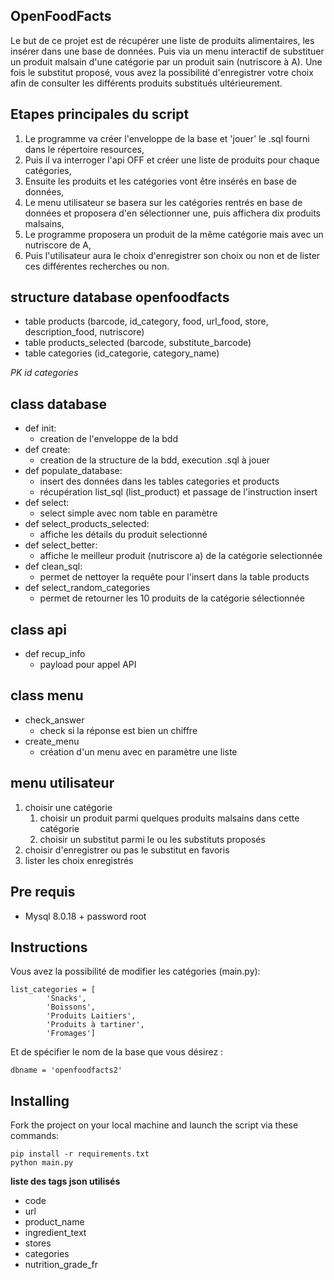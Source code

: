OpenFoodFacts
-----------------

Le but de ce projet est de récupérer une liste de produits alimentaires, les insérer dans une base de données.
Puis via un menu interactif de substituer un produit malsain d'une catégorie par un produit sain (nutriscore à A).
Une fois le substitut proposé, vous avez la possibilité d'enregistrer votre choix afin de consulter les différents
produits substitués ultérieurement.

## Etapes principales du script
1. Le programme va créer l'enveloppe de la base et 'jouer' le .sql fourni dans le répertoire resources,
2. Puis il va interroger l'api OFF et créer une liste de produits pour chaque catégories,
3. Ensuite les produits et les catégories vont être insérés en base de données,
4. Le menu utilisateur se basera sur les catégories rentrés en base de données et proposera d'en 
sélectionner une, puis affichera dix produits malsains,
5. Le programme proposera un produit de la même catégorie mais avec un nutriscore de A,
6. Puis l'utilisateur aura le choix d'enregistrer son choix ou non et de lister ces différentes recherches
ou non.

## structure database openfoodfacts
* table products (barcode, id_category, food, url_food, store, description_food, nutriscore)
* table products_selected (barcode, substitute_barcode)
* table categories (id_categorie, category_name)

*PK id categories*

## class database
* def init:
	* creation de l'enveloppe de la bdd
* def create:
	* creation de la structure de la bdd, execution .sql à jouer
* def populate_database:
    * insert des données dans les tables categories et products
	* récupération list_sql (list_product) et passage de l'instruction insert
* def select:
	* select simple avec nom table en paramètre
* def select_products_selected:
	* affiche les détails du produit selectionné
* def select_better:
	* affiche le meilleur produit (nutriscore a) de la catégorie selectionnée
* def clean_sql:
	* permet de nettoyer la requête pour l'insert dans la table products
* def select_random_categories
	* permet de retourner les 10 produits de la catégorie sélectionnée

## class api
* def recup_info
	* payload pour appel API

## class menu
* check_answer
	* check si la réponse est bien un chiffre
* create_menu
	* création d'un menu avec en paramètre une liste

## menu utilisateur
1. choisir une catégorie
	1. choisir un produit parmi quelques produits malsains dans cette catégorie
	2. choisir un substitut parmi le ou les substituts proposés
2. choisir d'enregistrer ou pas le substitut en favoris
3. lister les choix enregistrés

## Pre requis
* Mysql 8.0.18 + password root

##  Instructions
Vous avez la possibilité de modifier les catégories (main.py):

	list_categories = [
            'Snacks',
            'Boissons',
            'Produits Laitiers',
            'Produits à tartiner',
            'Fromages']

Et de spécifier le nom de la base que vous désirez :

	dbname = 'openfoodfacts2'


## Installing

Fork the project on your local machine and launch the script via these commands:

    pip install -r requirements.txt
    python main.py


**liste des tags json utilisés**
* code
* url
* product_name
* ingredient_text
* stores
* categories
* nutrition_grade_fr